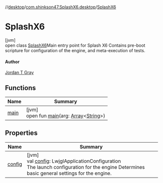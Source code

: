 //[desktop](../../../index.md)/[com.shinkson47.SplashX6.desktop](../index.md)/[SplashX6](index.md)

# SplashX6

[jvm]\
open class [SplashX6](index.md)Main entry point for Splash X6 Contains pre-boot scripture for configuration of the engine, and meta-execution of tests.

#### Author

[Jordan T Gray](https://shinkson47.in)

## Functions

| Name | Summary |
|---|---|
| [main](main.md) | [jvm]<br>open fun [main](main.md)(arg: [Array](https://kotlinlang.org/api/latest/jvm/stdlib/kotlin/-array/index.html)&lt;[String](https://docs.oracle.com/javase/8/docs/api/java/lang/String.html)&gt;) |

## Properties

| Name | Summary |
|---|---|
| [config](config.md) | [jvm]<br>val [config](config.md): LwjglApplicationConfiguration<br>The launch configuration for the engine Determines basic general settings for the engine. |
